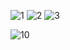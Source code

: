![1](https://github.com/KaviniPramudika/Tour_and_Travel_Website/assets/149506745/bfd7f7a1-73ab-413d-bb45-482375ec6b8c)
![2](https://github.com/KaviniPramudika/Tour_and_Travel_Website/assets/149506745/107acd07-7dc3-4535-b46f-5c9a744f1df1)
![3](https://github.com/KaviniPramudika/Tour_and_Travel_Website/assets/149506745/84695c0f-80f5-4aac-9307-001c833f9ed4)

![10](https://github.com/KaviniPramudika/Tour_and_Travel_Website/assets/149506745/6421b2ae-fbc1-4a13-99c8-3ca5b89ddc79)
